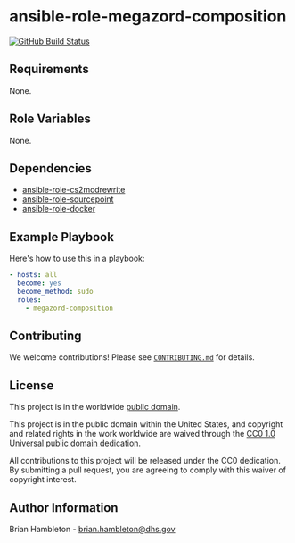 # ansible-role-megazord-composition #

[![GitHub Build Status](https://github.com/hsfetty/ansible-role-megazord-composition/workflows/build/badge.svg)](https://github.com/hsfetty/ansible-role-megazord-composition/actions)

## Requirements ##

None.

## Role Variables ##

None.

## Dependencies ##

- [ansible-role-cs2modrewrite](https://github.com/xvxd4sh/ansible-role-cs2modrewrite)
- [ansible-role-sourcepoint](https://github.com/hsfetty/ansible-role-sourcepoint)
- [ansible-role-docker](https://github.com/cisagov/ansible-role-docker)

## Example Playbook ##

Here's how to use this in a playbook:

```yaml
- hosts: all
  become: yes
  become_method: sudo
  roles:
    - megazord-composition
```

## Contributing ##

We welcome contributions!  Please see [`CONTRIBUTING.md`](CONTRIBUTING.md) for
details.

## License ##

This project is in the worldwide [public domain](LICENSE).

This project is in the public domain within the United States, and
copyright and related rights in the work worldwide are waived through
the [CC0 1.0 Universal public domain
dedication](https://creativecommons.org/publicdomain/zero/1.0/).

All contributions to this project will be released under the CC0
dedication. By submitting a pull request, you are agreeing to comply
with this waiver of copyright interest.

## Author Information ##

Brian Hambleton - <brian.hambleton@dhs.gov>
